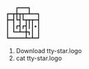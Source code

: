```
   ┏━━━┓
┏━┳╋┳┳━┻━━┓
┣━┫┗┫┗┳┳┳━┫
┃ ┃┏┫┏┫┃┃★┃
┃ ┗━┻━╋┓┃ ┃
┗━━━━━┻━┻━┛
```

1) Download tty-star.logo
2) cat tty-star.logo
